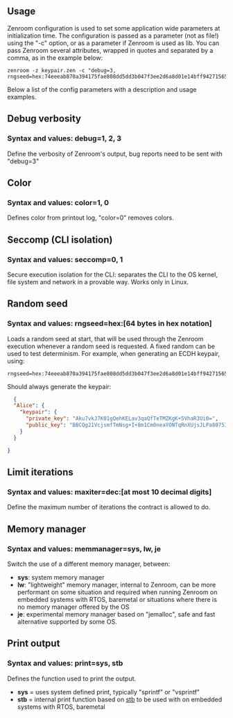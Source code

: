 ## Usage

Zenroom configuration is used to set some application wide parameters at initialization time. The configuration is passed as a parameter (not as file!) using the "-c" option, or as a parameter if Zenroom is used as lib. You can pass Zenroom several attributes, wrapped in quotes and separated by a comma, as in the example below: 

```shell
zenroom -z keypair.zen -c "debug=3, rngseed=hex:74eeeab870a394175fae808dd5dd3b047f3ee2d6a8d01e14bff94271565625e98a63babe8dd6cbea6fedf3e19de4bc80314b861599522e44409fdd20f7cd6cfc"
```

Below a list of the config parameters with a description and usage examples.

## Debug verbosity

### Syntax and values: **debug=1, 2, 3**

Define the verbosity of Zenroom's output, bug reports need to be sent with "debug=3"



## Color

### Syntax and values: **color=1, 0**

Defines color from printout log, "color=0" removes colors.


## Seccomp (CLI isolation)

### Syntax and values: **seccomp=0, 1**

Secure execution isolation for the CLI: separates the CLI to the OS kernel, file system and network in a provable way. Works only in Linux.



## Random seed

### Syntax and values: **rngseed=hex:[64 bytes in hex notation]**

Loads a random seed at start, that will be used through the Zenroom execution whenever a random seed is requested. A fixed random can be used to test determinism. For example, when generating an ECDH keypair, using:


```shell
rngseed=hex:74eeeab870a394175fae808dd5dd3b047f3ee2d6a8d01e14bff94271565625e98a63babe8dd6cbea6fedf3e19de4bc80314b861599522e44409fdd20f7cd6cfc
```

Should always generate the keypair:

```json
  {
  "Alice": {
    "keypair": {
      "private_key": "Aku7vkJ7K01gQehKELav3qaQfTeTMZKgK+5VhaR3Ui0=",
      "public_key": "BBCQg21VcjsmfTmNsg+I+8m1Cm0neaYONTqRnXUjsJLPa8075IYH+a9w2wRO7rFM1cKmv19Igd7ntDZcUvLq3xI="
    }
  }

}
```  
  
## Limit iterations

### Syntax and values: **maxiter=dec:[at most 10 decimal digits]**

Define the maximum number of iterations the contract is allowed to do.


## Memory manager
### Syntax and values: **memmanager=sys, lw, je**

Switch the use of a different memory manager, between: 

- **sys**: system memory manager
- **lw**: "lightweight" memory manager, internal to Zenroom, can be more performant on some situation and required when running Zenroom on embedded systems with RTOS, baremetal or situations where there is no memory manager offered by the OS 
- **je**: experimental memory manager based on "jemalloc", safe and fast alternative supported by some OS.

## Print output
### Syntax and values: **print=sys, stb**

Defines the function used to print the output.

- **sys** = uses system defined print, typically "sprintf" or "vsprintf"
- **stb** = internal print function based on [stb](https://github.com/nothings/stb) to be used with on embedded systems with RTOS, baremetal
